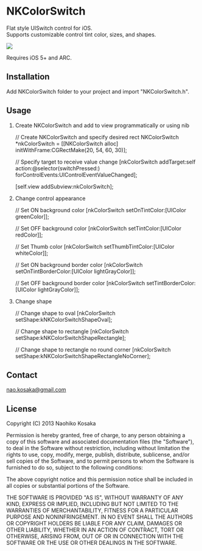 NKColorSwitch
========

Flat style UISwitch control for iOS. <br />
Supports customizable control tint color, sizes, and shapes. <br />

<img src="https://raw.github.com/naokosaka/NKColorSwitch/master/Screen.png"/>

Requires iOS 5+ and ARC.

Installation
-----

Add NKColorSwitch folder to your project and import "NKColorSwitch.h".


Usage
-----

1) Create NKColorSwitch and add to view programmatically or using nib

	// Create NKColorSwitch and specify desired rect
	NKColorSwitch *nkColorSwitch = [[NKColorSwitch alloc] initWithFrame:CGRectMake(20, 54, 60, 30)];

	// Specify target to receive value change
	[nkColorSwitch addTarget:self action:@selector(switchPressed:) forControlEvents:UIControlEventValueChanged];

	[self.view addSubview:nkColorSwitch];

2) Change control appearance
    
	// Set ON background color
	[nkColorSwitch setOnTintColor:[UIColor greenColor]];

	// Set OFF background color
	[nkColorSwitch setTintColor:[UIColor redColor]];

	// Set Thumb color
	[nkColorSwitch setThumbTintColor:[UIColor whiteColor]];
	
	// Set ON background border color
	[nkColorSwitch setOnTintBorderColor:[UIColor lightGrayColor]];
	
	// Set OFF background border color
	[nkColorSwitch setTintBorderColor:[UIColor lightGrayColor]];

3) Change shape
	
	// Change shape to oval
	[nkColorSwitch setShape:kNKColorSwitchShapeOval];
	
	// Change shape to rectangle
	[nkColorSwitch setShape:kNKColorSwitchShapeRectangle];

	// Change shape to rectangle no round corner
	[nkColorSwitch setShape:kNKColorSwitchShapeRectangleNoCorner];

	

Contact
-----
nao.kosaka@gmail.com

License
-----

Copyright (C) 2013 Naohiko Kosaka

Permission is hereby granted, free of charge, to any person obtaining a copy of this software and associated documentation files (the "Software"), to deal in the Software without restriction, including without limitation the rights to use, copy, modify, merge, publish, distribute, sublicense, and/or sell copies of the Software, and to permit persons to whom the Software is furnished to do so, subject to the following conditions:

The above copyright notice and this permission notice shall be included in all copies or substantial portions of the Software.

THE SOFTWARE IS PROVIDED "AS IS", WITHOUT WARRANTY OF ANY KIND, EXPRESS OR IMPLIED, INCLUDING BUT NOT LIMITED TO THE WARRANTIES OF MERCHANTABILITY, FITNESS FOR A PARTICULAR PURPOSE AND NONINFRINGEMENT. IN NO EVENT SHALL THE AUTHORS OR COPYRIGHT HOLDERS BE LIABLE FOR ANY CLAIM, DAMAGES OR OTHER LIABILITY, WHETHER IN AN ACTION OF CONTRACT, TORT OR OTHERWISE, ARISING FROM, OUT OF OR IN CONNECTION WITH THE SOFTWARE OR THE USE OR OTHER DEALINGS IN THE SOFTWARE.
